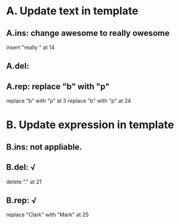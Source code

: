 # A. Update text in template
## A.ins: change awesome to really owesome
  insert "really " at 14

## A.del: 

## A.rep: replace "b" with "p"
  replace "b" with "p" at 3
  replace "b" with "p" at 24

# B. Update expression in template

## B.ins: not appliable.

## B.del: √
  delete "." at 21

## B.rep: √
  replace "Clark" with "Mark" at 25